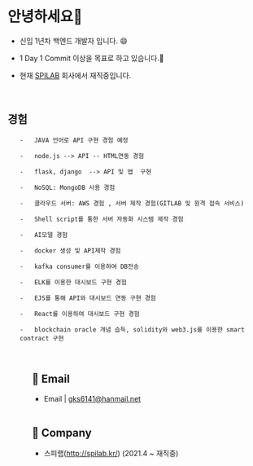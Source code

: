 # 안녕하세요👋

- 신입 1년차 백엔드 개발자 입니다. 😄

- 1 Day 1 Commit 이상을 목표로 하고 있습니다.🔭

- 현재 [SPILAB](http://spilab.kr/) 회사에서 재직중입니다.

<br>

## 경험
<ol>
    
    -   JAVA 언어로 API 구현 경험 예정
    
    -   node.js --> API -- HTML연동 경험
    
    -   flask, django  --> API 및 앱  구현 
    
    -   NoSQL: MongoDB 사용 경험

    -   클라우드 서버: AWS 경험 , 서버 제작 경험(GITLAB 및 원격 접속 서비스)

    -   Shell script를 통한 서버 자동화 시스템 제작 경험

    -   AI모델 경험

    -   docker 생성 및 API제작 경험 
    
    -   kafka consumer를 이용하여 DB전송
 
    -   ELK를 이용한 대시보드 구현 경험
    
    -   EJS를 통해 API와 대시보드 연동 구현 경험
    
    -   React를 이용하여 대시보드 구현 경험
    
    -   blockchain oracle 개념 습득, solidity와 web3.js를 이용한 smart contract 구현 
<ul>
    
    
<br>

## 📧 Email 
- Email | <a href="mailto:gks6141@hanmail.net" target="_blank">gks6141@hanmail.net</a>

<br>

## 🏦 Company
+ 스피랩(http://spilab.kr/) (2021.4 ~ 재직중)

    
<!--
**gks6141/gks6141** is a ✨ _special_ ✨ repository because its `README.md` (this file) appears on your GitHub profile.

Here are some ideas to get you started:

- 🔭 I’m currently working on ...
- 🌱 I’m currently learning ...
- 👯 I’m looking to collaborate on ...
- 🤔 I’m looking for help with ...
- 💬 Ask me about ...
- 📫 How to reach me: ...
- 😄 Pronouns: ...
- ⚡ Fun fact: ...
-->
